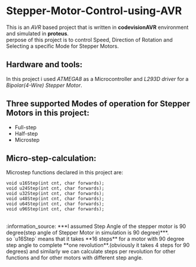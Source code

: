# Stepper-Motor-Control-using-AVR
This is an *AVR* based project that is written in **codevisionAVR** environment and simulated in **proteus**.<br>
perpose of this project is to control Speed, Direction of Rotation and Selecting a specific Mode for Stepper Motors.<br>

## Hardware and tools:
In this project i used *ATMEGA8* as a Microcontroller and *L293D driver* for a *Bipolar(4-Wire) Stepper Motor*.<br>

## Three supported Modes of operation for Stepper Motors in this project:
- Full-step 
- Half-step
- Microstep

## Micro-step-calculation:
Microstep functions declared in this project are: 
```
void u16Step(int cnt, char forwards);
void u24Step(int cnt, char forwards);
void u32Step(int cnt, char forwards);
void u48Step(int cnt, char forwards);
void u64Step(int cnt, char forwards);
void u96Step(int cnt, char forwards);
```
<br>
:information_source: ***I assumed Step Angle of the stepper motor is 90 degree(step angle of Stepper Motor in simulation is 90 degree)***.<br>
so `u16Step` means that it takes **16 steps** for a motor with 90 degree step angle to complete **one revolution**.(obviously it takes 4 steps for 90 degrees) and similarly we can calculate steps per revolution for other functions and for other motors with different step angle.
